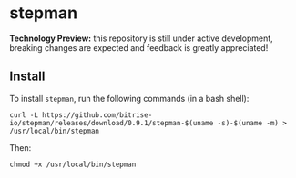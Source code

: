 # stepman

**Technology Preview:** this repository is still under active development, breaking changes are expected and feedback is greatly appreciated!

## Install

To install `stepman`, run the following commands (in a bash shell):

```
curl -L https://github.com/bitrise-io/stepman/releases/download/0.9.1/stepman-$(uname -s)-$(uname -m) > /usr/local/bin/stepman
```

Then:

```
chmod +x /usr/local/bin/stepman
```
